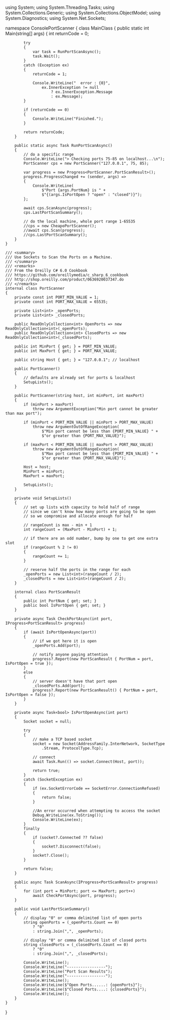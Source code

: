 using System;
using System.Threading.Tasks;
using System.Collections.Generic;
using System.Collections.ObjectModel;
using System.Diagnostics;
using System.Net.Sockets;

namespace ConsolePortScanner
{
    class MainClass
    {
        public static int Main(string[] args)
        {
            int returnCode = 0;

            try
            {
                var task = RunPortScanAsync();
                task.Wait();
            }
            catch (Exception ex)
            {
                returnCode = 1;

                Console.WriteLine("  error : {0}",
                    ex.InnerException != null
                        ? ex.InnerException.Message
                        : ex.Message);
            }

            if (returnCode == 0)
            {
                Console.WriteLine("Finished.");
            }

            return returnCode;
        }

        public static async Task RunPortScanAsync()
        {
            // do a specific range
            Console.WriteLine("> Checking ports 75-85 on localhost...\n");
            PortScanner cps = new PortScanner("127.0.0.1", 75, 85);

            var progress = new Progress<PortScanner.PortScanResult>();
            progress.ProgressChanged += (sender, args) =>
            {
                Console.WriteLine(
                    $"Port {args.PortNum} is " +
                    $"{(args.IsPortOpen ? "open" : "closed")}");
            };

            await cps.ScanAsync(progress);
            cps.LastPortScanSummary();

            // do the local machine, whole port range 1-65535
            //cps = new CheapoPortScanner();
            //await cps.Scan(progress);
            //cps.LastPortScanSummary();
        }
    }

    /// <summary>
    /// Use Sockets to Scan the Ports on a Machine.
    /// </summary>
    /// <remarks>
    /// From the Oreilly C# 6.0 Cookbook
    /// https://github.com/oreillymedia/c_sharp_6_cookbook
    /// http://shop.oreilly.com/product/0636920037347.do
    /// </remarks>
    internal class PortScanner
    {
        private const int PORT_MIN_VALUE = 1;
        private const int PORT_MAX_VALUE = 65535;

        private List<int> _openPorts;
        private List<int> _closedPorts;

        public ReadOnlyCollection<int> OpenPorts => new ReadOnlyCollection<int>(_openPorts);
        public ReadOnlyCollection<int> ClosedPorts => new ReadOnlyCollection<int>(_closedPorts);

        public int MinPort { get; } = PORT_MIN_VALUE;
        public int MaxPort { get; } = PORT_MAX_VALUE;

        public string Host { get; } = "127.0.0.1"; // localhost

        public PortScanner()
        {
            // defaults are already set for ports & localhost
            SetupLists();
        }

        public PortScanner(string host, int minPort, int maxPort)
        {
            if (minPort > maxPort)
                throw new ArgumentException("Min port cannot be greater than max port");

            if (minPort < PORT_MIN_VALUE || minPort > PORT_MAX_VALUE)
                throw new ArgumentOutOfRangeException(
                    $"Min port cannot be less than {PORT_MIN_VALUE} " +
                    $"or greater than {PORT_MAX_VALUE}");

            if (maxPort < PORT_MIN_VALUE || maxPort > PORT_MAX_VALUE)
                throw new ArgumentOutOfRangeException(
                    $"Max port cannot be less than {PORT_MIN_VALUE} " +
                    $"or greater than {PORT_MAX_VALUE}");

            Host = host;
            MinPort = minPort;
            MaxPort = maxPort;

            SetupLists();
        }

        private void SetupLists()
        {
            // set up lists with capacity to hold half of range
            // since we can't know how many ports are going to be open
            // so we compromise and allocate enough for half

            // rangeCount is max - min + 1
            int rangeCount = (MaxPort - MinPort) + 1;

            // if there are an odd number, bump by one to get one extra slot
            if (rangeCount % 2 != 0)
            {
                rangeCount += 1;
            }

            // reserve half the ports in the range for each
            _openPorts = new List<int>(rangeCount / 2);
            _closedPorts = new List<int>(rangeCount / 2);
        }

        internal class PortScanResult
        {
            public int PortNum { get; set; }
            public bool IsPortOpen { get; set; }
        }

        private async Task CheckPortAsync(int port, IProgress<PortScanResult> progress)
        {
            if (await IsPortOpenAsync(port))
            {
                // if we got here it is open
                _openPorts.Add(port);

                // notify anyone paying attention
                progress?.Report(new PortScanResult { PortNum = port, IsPortOpen = true });
            }
            else
            {
                // server doesn't have that port open
                _closedPorts.Add(port);
                progress?.Report(new PortScanResult() { PortNum = port, IsPortOpen = false });
            }
        }

        private async Task<bool> IsPortOpenAsync(int port)
        {
            Socket socket = null;

            try
            {
                // make a TCP based socket
                socket = new Socket(AddressFamily.InterNetwork, SocketType
                    .Stream, ProtocolType.Tcp);

                // connect
                await Task.Run(() => socket.Connect(Host, port));

                return true;
            }
            catch (SocketException ex)
            {
                if (ex.SocketErrorCode == SocketError.ConnectionRefused)
                {
                    return false;
                }

                //An error occurred when attempting to access the socket
                Debug.WriteLine(ex.ToString());
                Console.WriteLine(ex);
            }
            finally
            {
                if (socket?.Connected ?? false)
                {
                    socket?.Disconnect(false);
                }
                socket?.Close();
            }

            return false;
        }

        public async Task ScanAsync(IProgress<PortScanResult> progress)
        {
            for (int port = MinPort; port <= MaxPort; port++)
                await CheckPortAsync(port, progress);
        }

        public void LastPortScanSummary()
        {
            // display "0" or comma delimited list of open ports
            string openPorts = (_openPorts.Count == 0)
                ? "0"
                : string.Join(",", _openPorts);

            // display "0" or comma delimited list of closed ports
            string closedPorts = (_closedPorts.Count == 0)
                ? "0"
                : string.Join(",", _closedPorts);

            Console.WriteLine();
            Console.WriteLine("-----------------");
            Console.WriteLine("Port Scan Results");
            Console.WriteLine("-----------------");
            Console.WriteLine();
            Console.WriteLine($"Open Ports......: {openPorts}");
            Console.WriteLine($"Closed Ports....: {closedPorts}");
            Console.WriteLine();
        }
    }
}
